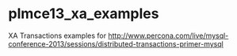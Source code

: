 plmce13_xa_examples
===================

XA Transactions examples for http://www.percona.com/live/mysql-conference-2013/sessions/distributed-transactions-primer-mysql